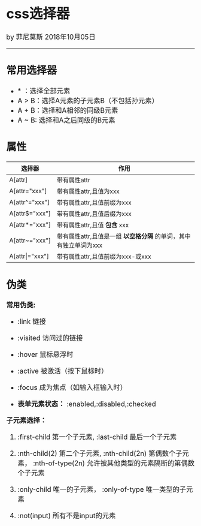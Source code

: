 <font size="4">

# css选择器

by 菲尼莫斯  2018年10月05日

---

## 常用选择器

* \* ：选择全部元素
* A > B：选择A元素的子元素B（不包括孙元素）
* A + B：选择和A相邻的同级B元素
* A ~ B: 选择和A之后同级的B元素

## 属性

|选择器 |作用 |
|-----|-----|
|A[attr]| 带有属性attr|
|A[attr="xxx"]| 带有属性attr,且值为xxx|
|A[attr^="xxx"]| 带有属性attr,且值前缀为xxx|
|A[attr$="xxx"]| 带有属性attr,且值后缀为xxx|
|A[attr*="xxx"]| 带有属性attr,且值 **包含** xxx|
|A[attr~="xxx"]| 带有属性attr,且值是一组 **以空格分隔** 的单词，其中有独立单词为xxx|
|A[attr\|="xxx"]| 带有属性attr,且值前缀为xxx-或xxx|

## 伪类

 **常用伪类:**

 * :link 链接

 * :visited 访问过的链接

 * :hover 鼠标悬浮时

 * :active 被激活（按下鼠标时）

 * :focus 成为焦点（如输入框输入时）

 * **表单元素状态：** :enabled,:disabled,:checked

**子元素选择：**

 1. :first-child 第一个子元素, :last-child 最后一个子元素

 2. :nth-child(2) 第二个子元素, :nth-child(2n) 第偶数个子元素， :nth-of-type(2n) 允许被其他类型的元素隔断的第偶数个子元素

 3. :only-child 唯一的子元素， :only-of-type 唯一类型的子元素

 4. :not(input) 所有不是input的元素



</font>
